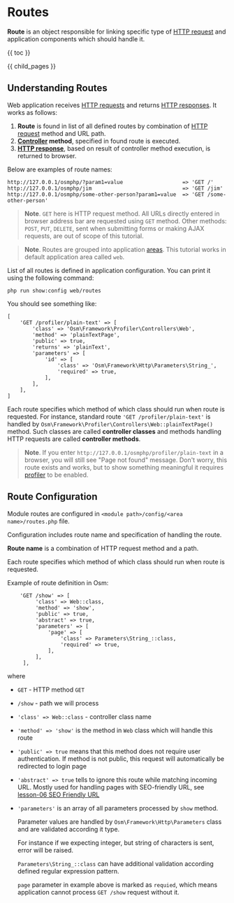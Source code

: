 # Routes
  
**Route** is an object responsible for linking specific type of [HTTP request](../http-requests/) 
 and application components which should handle it.

{{ toc }}

{{ child_pages }}

## Understanding Routes

Web application receives [HTTP requests](../http-requests/) and returns [HTTP responses](#). It works as follows:

1. **Route** is found in list of all defined routes by combination of [HTTP request](../http-requests/) method and URL path.
2. **[Controller](../controllers/) method**, specified in found route is executed.
3. **[HTTP response](#)**, based on result of controller method execution, is returned to browser. 

Below are examples of route names:

	http://127.0.0.1/osmphp/?param1=value					=> 'GET /'
	http://127.0.0.1/osmphp/jim								=> 'GET /jim'
	http://127.0.0.1/osmphp/some-other-person?param1=value	=> 'GET /some-other-person'

> **Note**. `GET` here is HTTP request method. All URLs directly entered in browser address bar are requested using `GET` method. Other methods: `POST`, `PUT`, `DELETE`, sent when submitting forms or making AJAX requests, are out of scope of this tutorial. 

> **Note**. Routes are grouped into application [areas](#). This tutorial works in default application area called `web`.  

List of all routes is defined in application configuration. You can print it using the following command:

	php run show:config web/routes 

You should see something like:

	[
		'GET /profiler/plain-text' => [
			'class' => 'Osm\Framework\Profiler\Controllers\Web',
			'method' => 'plainTextPage',
			'public' => true,
			'returns' => 'plainText',
			'parameters' => [
				'id' => [
					'class' => 'Osm\Framework\Http\Parameters\String_',
					'required' => true,
				],
			],
		],
	]

Each route specifies which method of which class should run when route is requested. For instance, standard route `'GET /profiler/plain-text'` is handled by `Osm\Framework\Profiler\Controllers\Web::plainTextPage()` method. Such classes are called **controller classes** and methods handling HTTP requests are called **controller methods**.

> **Note**. If you enter `http://127.0.0.1/osmphp/profiler/plain-text` in a browser, you will still see "Page not found" message. Don't worry, this route exists and works, but to show something meaningful it requires [profiler](#) to be enabled.

## Route Configuration

Module routes are configured in `<module path>/config/<area name>/routes.php` file. 
 
Configuration includes route name and specification of handling the route.

**Route name** is a combination of HTTP request method and a path.  

Each route specifies which method of which class should run when route is requested.
 
Example of route definition in Osm:
 
        'GET /show' => [
             'class' => Web::class,
             'method' => 'show',
             'public' => true,
             'abstract' => true,
             'parameters' => [
                 'page' => [
                     'class' => Parameters\String_::class,
                     'required' => true,
                 ],
             ],
         ],
 
 where 
 
 - `GET` - HTTP method `GET`
 - `/show` - path we will process
 - `'class' => Web::class` - controller class name 
 - `'method' => 'show'` is the method in `Web` class which will handle this route
 - `'public' => true` means that this method does not require user authentication. If method is not public, this request will automatically be redirected to login page
 - `'abstract' => true` tells to ignore this route while matching incoming URL. Mostly used for handling pages with SEO-friendly URL, see [lesson-06 SEO Friendly URL](#)  
 - `'parameters'`  is an array of all parameters processed by `show` method. 
 
    Parameter values are handled by `Osm\Framework\Http\Parameters` class and are validated according it type. 
    
    For instance if we expecting integer, but string of characters is sent, error will be raised. 
    
    `Parameters\String_::class` can have additional validation according defined regular expression pattern.    
 
 	`page` parameter in example above is marked as `requied`, which means application cannot process `GET /show` request without it.

